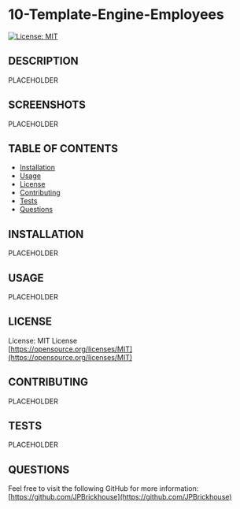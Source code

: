# 10-Template-Engine-Employees

[![License: MIT](https://img.shields.io/badge/License-MIT-yellow.svg)](https://opensource.org/licenses/MIT)

## DESCRIPTION
PLACEHOLDER

## SCREENSHOTS
PLACEHOLDER

## TABLE OF CONTENTS
* [Installation](#installation)
* [Usage](#usage)
* [License](#license)
* [Contributing](#contributing)
* [Tests](#tests)
* [Questions](#questions)
    
## INSTALLATION
PLACEHOLDER

## USAGE
PLACEHOLDER

## LICENSE
License: MIT License<br>
[https://opensource.org/licenses/MIT](https://opensource.org/licenses/MIT)

## CONTRIBUTING
PLACEHOLDER

## TESTS
PLACEHOLDER

## QUESTIONS
Feel free to visit the following GitHub for more information:
[https://github.com/JPBrickhouse](https://github.com/JPBrickhouse)
